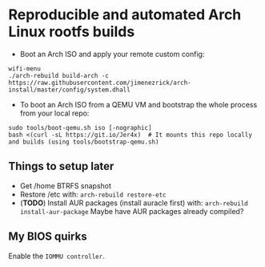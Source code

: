 # Reproducible and automated Arch Linux rootfs builds

+ Boot an Arch ISO and apply your remote custom config:

``` shell
wifi-menu
./arch-rebuild build-arch -c https://raw.githubusercontent.com/jimenezrick/arch-install/master/config/system.dhall
```

+ To boot an Arch ISO from a QEMU VM and bootstrap the whole process from your local repo:

``` shell
sudo tools/boot-qemu.sh iso [-nographic]
bash <(curl -sL https://git.io/Jer4x)  # It mounts this repo locally and builds (using tools/bootstrap-qemu.sh)
```

## Things to setup later

- Get /home BTRFS snapshot
- Restore /etc with: `arch-rebuild restore-etc`
- (**TODO**) Install AUR packages (install auracle first) with: `arch-rebuild install-aur-package`
  Maybe have AUR packages already compiled?

## My BIOS quirks

Enable the `IOMMU controller`.
